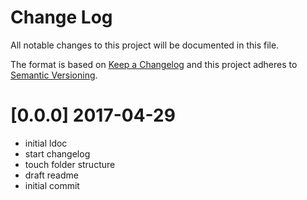 Change Log
==========

All notable changes to this project will be documented in this file.

The format is based on [Keep a Changelog](http://keepachangelog.com/) and this project adheres to [Semantic Versioning](http://semver.org/).

[0.0.0] 2017-04-29
==================

-	initial ldoc
-	start changelog
-	touch folder structure
-	draft readme
-	initial commit
